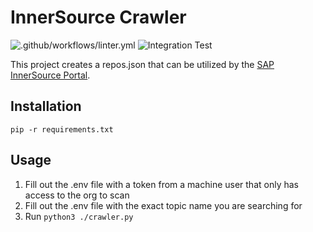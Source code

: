 # InnerSource Crawler
![.github/workflows/linter.yml](https://github.com/zkoppert/innersource-crawler/actions/workflows/linter.yml/badge.svg) ![Integration Test](https://github.com/zkoppert/innersource-crawler/actions/workflows/integration_tests.yml/badge.svg)

This project creates a repos.json that can be utilized by the [SAP InnerSource Portal](https://github.com/sap/project-portal-for-InnerSource).

## Installation
`pip -r requirements.txt`

## Usage
1. Fill out the .env file with a token from a machine user that only has access to the org to scan
1. Fill out the .env file with the exact topic name you are searching for
1. Run `python3 ./crawler.py`
